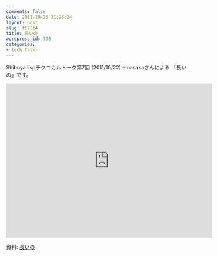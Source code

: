 ```yaml
---
comments: false
date: 2011-10-23 21:28:24
layout: post
slug: tt7lt4
title: 長いの
wordpress_id: 798
categories:
- tech talk
---
```


Shibuya.lispテクニカルトーク第7回 (2011/10/22) emasakaさんによる
「長いの」です。

<iframe width="560" height="420" src="http://www.youtube.com/embed/mJNJrYr6ov8" frameborder="0" allowfullscreen="allowfullscreen"></iframe>

資料:
[長いの](http://www.slideshare.net/emasaka/ss-9830389)
